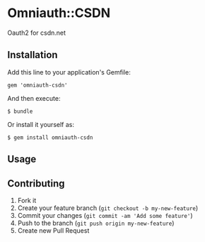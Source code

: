 # Omniauth::CSDN

Oauth2 for csdn.net

## Installation

Add this line to your application's Gemfile:

    gem 'omniauth-csdn'

And then execute:

    $ bundle

Or install it yourself as:

    $ gem install omniauth-csdn

## Usage


## Contributing

1. Fork it
2. Create your feature branch (`git checkout -b my-new-feature`)
3. Commit your changes (`git commit -am 'Add some feature'`)
4. Push to the branch (`git push origin my-new-feature`)
5. Create new Pull Request

